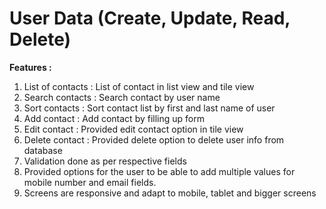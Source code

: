 # User Data (Create, Update, Read, Delete)
<b>Features : </b>
<ol>
<li>List of contacts : List of contact in list view and tile view</li>
<li>Search contacts : Search contact by user name</li>
<li>Sort contacts : Sort contact list by first and last name of user</li>
<li>Add contact : Add contact by filling up form</li>
<li>Edit contact : Provided edit contact option in tile view</li>
<li>Delete contact : Provided delete option to delete user info from database</li>
<li>Validation done as per respective fields</li>
<li>Provided options for the user to be able to add multiple values for mobile number and email fields.</li>
<li>Screens are responsive and adapt to mobile, tablet and bigger screens</li>
</ol>
